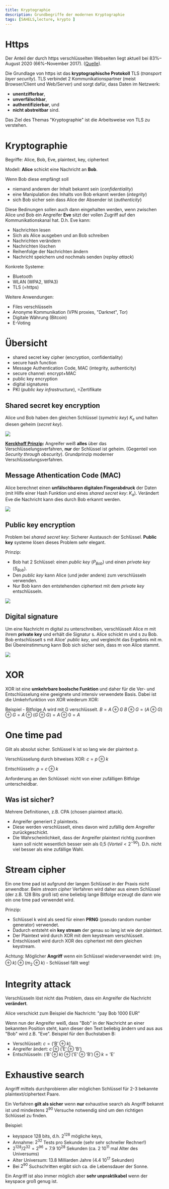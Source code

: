 ```yaml
---
title: Kryptographie
description: Grundbegriffe der modernen Kryptographie
tags: [5AHELS,lecture, krypto ]
---
```




# Https

Der Anteil der durch https verschlüsselten Webseiten liegt aktuell bei 83%–August 2020 (66%–November 2017). ([Quelle](https://letsencrypt.org/stats/)).

Die Grundlage von https ist das **kryptographische Protokoll** TLS (*transport layer security*).
TLS verbindet 2 Kommunikationspartner (meist Browser/Client und Web/Server) und sorgt dafür, dass Daten im Netzwerk:

- **unentzifferbar**,
- **unverfälschbar**,
- **authentifizierbar**, und
- **nicht abstreitbar** sind.

Das Ziel des Themas "Kryptographie" ist die Arbeitsweise von TLS zu verstehen.




# Kryptographie

Begriffe: Alice, Bob, Eve, plaintext, key, ciphertext

Modell: **Alice** schickt eine Nachricht an **Bob**.

Wenn Bob diese empfängt soll

- niemand anderem der Inhalt bekannt sein (*confidentiality*)
- eine Manipulation des Inhalts von Bob erkannt werden (*integrity*)
- sich Bob sicher sein dass Alice der Absender ist (*authenticity*)

Diese Bedinungen sollen auch dann eingehalten werden, wenn
zwischen Alice und Bob ein Angreifer **Eve** sitzt der vollen Zugriff auf den Kommunikationskanal hat. 
D.h. Eve kann:

- Nachrichten lesen
- Sich als Alice ausgeben und an Bob schreiben
- Nachrichten verändern
- Nachrichten löschen
- Reihenfolge der Nachrichten ändern
- Nachricht speichern und nochmals senden (*replay attack*)

Konkrete Systeme:

- Bluetooth
- WLAN (WPA2, WPA3)
- TLS (=https)

Weitere Anwendungen:

- Files verschlüsseln
- Anonyme Kommunikation (VPN proxies, "Darknet", Tor)
- Digitale Währung (Bitcoin)
- E-Voting



# Übersicht

- shared secret key cipher (encryption, confidentiality)
- secure hash function
- Message Authentication Code, MAC (integrity, authenticity)
- secure channel: encrypt+MAC
- public key encryption
- digital signatures
- PKI (*public key infrastructure*), =Zertifikate



## Shared secret key encryption
Alice und Bob haben den gleichen Schlüssel (*symetric key*) $K_e$ und halten diesen geheim (*secret key*).

![](fig/overv01.png)

**[Kerckhoff Prinzip](https://de.wikipedia.org/wiki/Kerckhoffs'_Prinzip):** Angreifer weiß **alles** über das Verschlüsselungsverfahren, **nur** der Schlüssel ist geheim. (Gegenteil von *Security through obscurity*). Grundprinzip moderner Verschlüsselungsverfahren.



## Message Athentication Code (MAC)

Alice berechnet einen **unfälschbaren digitalen Fingerabdruck** der Daten (mit Hilfe einer Hash Funktion 
und eines *shared secret key*: $K_a$).
Verändert Eve die Nachricht kann dies durch Bob erkannt werden.

![](fig/overv02.png)



## Public key encryption

Problem bei *shared secret key*: Sicherer Austausch der Schlüssel. **Public key** systeme lösen dieses Problem sehr elegant.

Prinzip:

- Bob hat 2 Schlüssel: einen *public key* ($P_{Bob}$) und einen *private key* ($S_{Bob}$).
- Den *public key* kann Alice (und jeder andere) zum verschlüsseln verwenden.
- Nur Bob kann den entstehenden ciphertext mit dem *private key* entschlüsseln.

![](fig/overv03.png)


## Digital signature

Um eine Nachricht m digital zu unterschreiben, verschlüsselt Alice m mit ihrem **private key** und erhält die Signatur s.
Alice schickt m und s zu Bob.
Bob entschlüsselt s mit Alice' *public key*, und vergleicht das Ergebnis mit m.
Bei Übereinstimmung kann Bob sich sicher sein, dass m von Alice stammt.

![](fig/overv04.png)



# XOR

XOR ist eine **umkehrbare boolsche Funktion** und daher für die  Ver- und Entschlüsselung eine geeignete und intensiv verwendete Basis. Dabei ist die Umkehrfunktion von XOR wiederum XOR:

Beispiel - Bitfolge A wird mit G verschlüsselt. 
$B=A \oplus G$
$B \oplus G=(A \oplus G) \oplus G=A \oplus (G \oplus G)=A \oplus 0=A$




# One time pad

Gilt als absolut sicher. Schlüssel k ist so lang wie der plaintext p. 

Verschlüsselung durch bitweises XOR:
$c=p \oplus k$

Entschlüsseln:
$p=c \oplus k$

Anforderung an den Schlüssel: nicht von einer zufälligen Bitfolge unterscheidbar.




## Was ist sicher?    

Mehrere Definitionen, z.B. CPA (chosen plaintext attack). 

- Angreifer generiert 2 plaintexts. 
- Diese werden verschlüsselt, eines davon wird zufällig dem Angreifer zurückgeschickt. 
- Die Wahrscheinlichkeit, dass der Angreifer plaintext richtig zuordnen kann soll nicht wesentlich besser sein als 0,5 ($Vorteil <2^{-90}$). D.h. nicht viel besser als eine zufällige Wahl.




# Stream cipher

Ein one time pad ist aufgrund der langen Schlüssel in der Praxis nicht anwendbar. Beim *stream cipher* Verfahren wird daher aus einem Schlüssel (der z.B. 128 Bits groß ist) eine beliebig lange Bitfolge erzeugt die dann wie ein one time pad verwendet wird.

Prinzip:

- Schlüssel k wird als seed für einen **PRNG** (pseudo random number generator) verwendet. 
- Dadurch entsteht ein **key stream** der genau so lang ist wie der plaintext.
- Der Plaintext wird durch XOR mit dem keystream verschlüsselt.
- Entschlüsselt wird durch XOR des ciphertext mit dem gleichen keystream.

Achtung: Möglicher **Angriff** wenn ein Schlüssel wiederverwendet wird:
$(m_1 \oplus k) \oplus (m_2 \oplus k)$ - Schlüssel fällt weg!



# Integrity attack

Verschlüsseln löst nicht das Problem, dass ein Angreifer die Nachricht **verändert**.

Alice verschickt zum Beispiel die Nachricht:
"pay Bob 1000 EUR"

Wenn nun der Angreifer weiß, dass "Bob" in der Nachricht an einer bekannten Position steht, kann dieser den Text beliebig ändern und aus aus "Bob" wird z.B. "Eve". Beispiel für den Buchstaben B:

- Verschlüsselt: $c=(\text{'B'} \oplus k)$ 
- Angreifer ändert: $c \oplus (\text{'E'} \oplus \text{'B'})$
- Entschlüsseln: $(\text{'B'} \oplus k) \oplus (\text{'E'} \oplus \text{'B'}) \oplus k = \text{'E'}$




# Exhaustive search

Angriff mittels durchprobieren aller möglichen Schlüssel für 2-3 bekannte plaintext/ciphertext Paare.

Ein Verfahren **gilt als sicher** wenn **nur** exhaustive search als Angriff bekannt ist und mindestens $2^{90}$ Versuche notwendig sind um den richtigen Schlüssel zu finden.

Beispiel: 

- keyspace 128 bits, d.h. $2^{128}$ mögliche keys, 
- Annahme: $2^{32}$ Tests pro Sekunde (sehr sehr schneller Rechner!)
- $2^{128}/2^{32} = 2^{96} = 7.9\ 10^{28}$ Sekunden (ca. $2\ 10^{11}$ mal Alter des Universums)
- Alter Universum: 13.8 Milliarden Jahre ($4.4\ 10^{17}$ Sekunden)
- Bei $2^{90}$ Suchschritten ergibt sich ca. die Lebensdauer der Sonne.

Ein Angriff ist also immer möglich aber **sehr unpraktikabel** wenn der keyspace groß genug ist.





